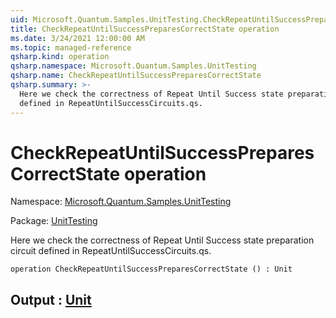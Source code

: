 ```yaml
---
uid: Microsoft.Quantum.Samples.UnitTesting.CheckRepeatUntilSuccessPreparesCorrectState
title: CheckRepeatUntilSuccessPreparesCorrectState operation
ms.date: 3/24/2021 12:00:00 AM
ms.topic: managed-reference
qsharp.kind: operation
qsharp.namespace: Microsoft.Quantum.Samples.UnitTesting
qsharp.name: CheckRepeatUntilSuccessPreparesCorrectState
qsharp.summary: >-
  Here we check the correctness of Repeat Until Success state preparation circuit
  defined in RepeatUntilSuccessCircuits.qs.
---
```


# CheckRepeatUntilSuccessPreparesCorrectState operation

Namespace: [Microsoft.Quantum.Samples.UnitTesting](xref:Microsoft.Quantum.Samples.UnitTesting)

Package: [UnitTesting](https://nuget.org/packages/UnitTesting)


Here we check the correctness of Repeat Until Success state preparation circuitdefined in RepeatUntilSuccessCircuits.qs.

```qsharp
operation CheckRepeatUntilSuccessPreparesCorrectState () : Unit
```


## Output : [Unit](xref:microsoft.quantum.lang-ref.unit)

